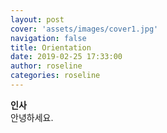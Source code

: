 ```yaml
---
layout: post
cover: 'assets/images/cover1.jpg'
navigation: false
title: Orientation
date: 2019-02-25 17:33:00
author: roseline
categories: roseline
---
```


**인사**
<br>
안녕하세요.

